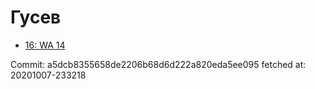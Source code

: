 # Гусев
- [16: WA 14](16.md)

Commit: a5dcb8355658de2206b68d6d222a820eda5ee095
 fetched at: 20201007-233218
